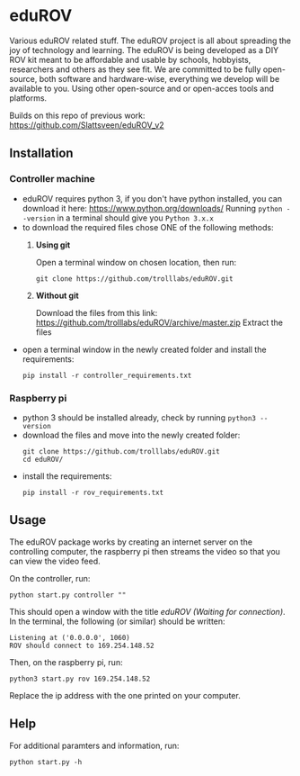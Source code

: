 # eduROV
Various eduROV related stuff.
The eduROV project is all about spreading the joy of technology and learning. 
The eduROV is being developed as a DIY ROV kit meant to be affordable and usable by schools, hobbyists, researchers and others as they see fit.
We are committed to be fully open-source, both software and hardware-wise, everything we develop will be available to you. Using other open-source and or open-acces tools and platforms.

Builds on this repo of previous work: https://github.com/Slattsveen/eduROV_v2


## Installation

### Controller machine

- eduROV requires python 3, if you don't have python installed, you can download it here: https://www.python.org/downloads/ Running `python --version` in a terminal should give you `Python 3.x.x`
- to download the required files chose ONE of the following methods:
  1. **Using git**
  
     Open a terminal window on chosen location, then run:
     ```
     git clone https://github.com/trolllabs/eduROV.git
     ```
  2. **Without git**
  
     Download the files from this link: https://github.com/trolllabs/eduROV/archive/master.zip
     Extract the files
- open a terminal window in the newly created folder and install the requirements:
    ```
    pip install -r controller_requirements.txt
    ```
    
### Raspberry pi

- python 3 should be installed already, check by running `python3 --version`
- download the files and move into the newly created folder:
  ```
  git clone https://github.com/trolllabs/eduROV.git
  cd eduROV/
  ```
- install the requirements:
  ```
  pip install -r rov_requirements.txt
  ```
  
## Usage

The eduROV package works by creating an internet server on the controlling computer, the raspberry pi then streams the video so that you can view the video feed.

On the controller, run:
```
python start.py controller ""
```
This should open a window with the title _eduROV (Waiting for connection)_. In the terminal, the following (or similar) should be written:
```
Listening at ('0.0.0.0', 1060)
ROV should connect to 169.254.148.52
```
Then, on the raspberry pi, run:
```
python3 start.py rov 169.254.148.52
```
Replace the ip address with the one printed on your computer.

## Help

For additional paramters and information, run:
```
python start.py -h
```